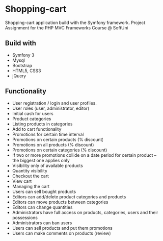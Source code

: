 # Shopping-cart

Shopping-cart application build with the Symfony framework. Project Assignment for the PHP MVC Frameworks Course @ SoftUni

## Build with
* Symfony 3
* Mysql
* Bootstrap
* HTML5, CSS3
* jQuery

## Functionality
*	User registration / login and user profiles.
*	User roles (user, administrator, editor)
*	Initial cash for users
*	Product categories
*	Listing products in categories
*	Add to cart functionality
*	Promotions for certain time interval
*	Promotions on certain products (% discount)
*	Promotions on all products (% discount) 
*	Promotions on certain categories (% discount)
*	If two or more promotions collide on a date period for certain product – the biggest one applies only
*	Visibility only of available products
*	Quantity visibility
*	Checkout the cart
*	View cart
*	Managing the cart
*	Users can sell bought products
*	Editors can add/delete product categories and products
*	Editors can move products between categories
*	Editors can change quantities
*	Administrators have full access on products, categories, users and their possessions
*	Administrators can ban users
*	Users can sell products and put them promotions
*	Users can make comments on products (review)

